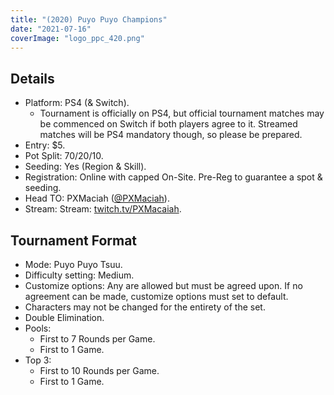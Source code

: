 ```yaml
---
title: "(2020) Puyo Puyo Champions"
date: "2021-07-16"
coverImage: "logo_ppc_420.png"
---
```


## Details

- Platform: PS4 (& Switch).
    - Tournament is officially on PS4, but official tournament matches may be commenced on Switch if both players agree to it. Streamed matches will be PS4 mandatory though, so please be prepared.
- Entry: $5.
- Pot Split: 70/20/10.
- Seeding: Yes (Region & Skill).
- Registration: Online with capped On-Site. Pre-Reg to guarantee a spot & seeding.
- Head TO: PXMaciah ([@PXMaciah](https://twitter.com/PXMaciah)).
- Stream: Stream: [twitch.tv/PXMacaiah](http://www.twitch.tv/PXMacaiah).

## Tournament Format

- Mode: Puyo Puyo Tsuu.
- Difficulty setting: Medium.
- Customize options: Any are allowed but must be agreed upon. If no agreement can be made, customize options must set to default.
- Characters may not be changed for the entirety of the set.
- Double Elimination.
- Pools:
    - First to 7 Rounds per Game.
    - First to 1 Game.
- Top 3:
    - First to 10 Rounds per Game.
    - First to 1 Game.
